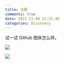 ```yaml
---
title: 无题
comments: true
date: 2021-11-08 21:31:48
categories: Discovery
---
```

试一试 Github 图床怎么样。

![](https://cdn.jsdelivr.net/gh/gaoryrt/f/202111091130223.jpg)

![](https://cdn.jsdelivr.net/gh/gaoryrt/f/202111091126601.jpg)
